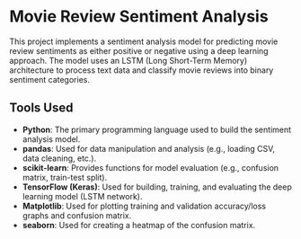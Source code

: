 # Movie Review Sentiment Analysis

This project implements a sentiment analysis model for predicting movie review sentiments as either positive or negative using a deep learning approach. The model uses an LSTM (Long Short-Term Memory) architecture to process text data and classify movie reviews into binary sentiment categories.

## Tools Used


- **Python**: The primary programming language used to build the sentiment analysis model.
- **pandas**: Used for data manipulation and analysis (e.g., loading CSV, data cleaning, etc.).
- **scikit-learn**: Provides functions for model evaluation (e.g., confusion matrix, train-test split).
- **TensorFlow (Keras)**: Used for building, training, and evaluating the deep learning model (LSTM network).
- **Matplotlib**: Used for plotting training and validation accuracy/loss graphs and confusion matrix.
- **seaborn**: Used for creating a heatmap of the confusion matrix.

